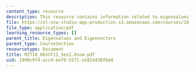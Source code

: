```yaml
---
content_type: resource
description: This resource contains information related to eigenvalues and eigenvectors.
file: https://ol-ocw-studio-app-production.s3.amazonaws.com/courses/18-06sc-linear-algebra-fall-2011/1999c9f4accdbef05571a1014438f8dd_MIT18_06SCF11_Ses2.8sum.pdf
file_type: application/pdf
learning_resource_types: []
parent_title: Eigenvalues and Eigenvectors
parent_type: CourseSection
resourcetype: Document
title: MIT18_06SCF11_Ses2.8sum.pdf
uid: 1999c9f4-accd-bef0-5571-a1014438f8dd
---
```

